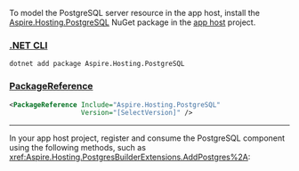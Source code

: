 To model the PostgreSQL server resource in the app host, install the [Aspire.Hosting.PostgreSQL](https://www.nuget.org/packages/Aspire.Hosting.PostgreSQL) NuGet package in the [app host](xref:aspire/app-host) project.

### [.NET CLI](#tab/dotnet-cli)

```dotnetcli
dotnet add package Aspire.Hosting.PostgreSQL
```

### [PackageReference](#tab/package-reference)

```xml
<PackageReference Include="Aspire.Hosting.PostgreSQL"
                  Version="[SelectVersion]" />
```

---

In your app host project, register and consume the PostgreSQL component using the following methods, such as <xref:Aspire.Hosting.PostgresBuilderExtensions.AddPostgres%2A>:
